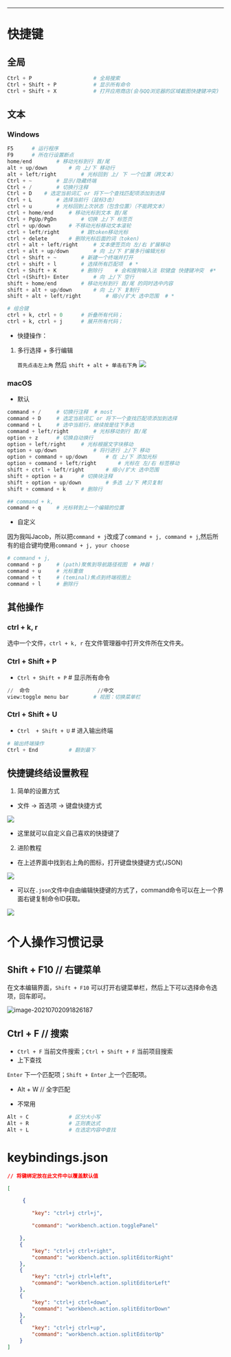 

------

# 快捷键

## 全局

```python
Ctrl + P					# 全局搜索
Ctrl + Shift + P			# 显示所有命令
Ctrl + Shift + X			# 打开应用商店(会与QQ浏览器的区域截图快捷键冲突)
```
## 文本

###  Windows

```python
F5		# 运行程序
F9      # 所在行设置断点
home/end        # 移动光标到行 首/尾
alt + up/down       # 向 上/下 移动行
alt + left/right        # 光标回到 上/ 下 一个位置（跨文本）
Ctrl + ~		# 显示/隐藏终端
Ctrl + /		# 切换行注释
Ctrl + D    # 选定当前词汇 or 将下一个查找匹配项添加到选择
Ctrl + L        # 选择当前行（鼠标3击）
ctrl + u        # 光标回到上次状态（包含位置）（不能跨文本）
ctrl + home/end     # 移动光标到文本 首/尾
Ctrl + PgUp/PgDn        # 切换 上/下 标签页
ctrl + up/down      # 不移动光标移动文本滚轮
ctrl + left/right       # 跳token移动光标
ctrl + delete       # 删除光标后面的词（token)
ctrl + alt + left/right     # 文本便签页向 左/右 扩展移动
ctrl + alt + up/down        # 向 上/下 扩展多行编辑光标
Ctrl + Shift + ~        # 新建一个终端并打开
ctrl + shift + l        # 选择所有匹配项  # *
Ctrl + Shift + K        # 删除行    # 会和搜狗输入法 软键盘 快捷键冲突  #*
Ctrl +(Shift)+ Enter        # 向 上/下 空行
shift + home/end        # 移动光标到行 首/尾 的同时选中内容
shift + alt + up/down       # 向 上/下 复制行
shift + alt + left/right        # 缩小/扩大 选中范围  # *

# 组合键
ctrl + k, ctrl + 0      # 折叠所有代码；
ctrl + k, ctrl + j      # 展开所有代码；
```

- 快捷操作：

1. 多行选择 + 多行编辑
   
   `首先点击左上角` 然后 `shift + alt + 单击右下角`
   ![](https://exp-picture.cdn.bcebos.com/c255efc595ee41c17b1a83e68d88912ca4ca9b96.jpg?x-bce-process=image%2Fresize%2Cm_lfit%2Cw_500%2Climit_1%2Fformat%2Cf_jpg%2Fquality%2Cq_80)

### macOS

- 默认

```python
command + /		# 切换行注释  # most
command + D		# 选定当前词汇 or 将下一个查找匹配项添加到选择
command + L		# 选中当前行，继续按是往下多选
command + left/right		# 光标移动到行 首/尾
option + z		# 切换自动换行
option + left/right		# 光标根据文字块移动
option + up/down			# 将行进行 上/下 移动
option + command + up/down		# 在 上/下 添加光标
option + command + left/right		# 光标在 左/右 标签移动
shift + ctrl + left/right		# 缩小/扩大 选中范围
shift + option + a		# 切换块注释
shift + option + up/down		# 多选 上/下 拷贝复制
shift + command + k		# 删除行

## command + k,
command + q		# 光标转到上一个编辑的位置
```
- 自定义

因为我叫Jacob，所以把`command + j`改成了`command + j, command + j`,然后所有的组合键均使用`command + j, your choose`

```python
# command + j,
command + p		# (path)聚焦到导航路径视图  # 神器！
command + u		# 光标重做
command + t		# (teminal)焦点到终端视图上
command + l		# 删除行
```

## 其他操作

### ctrl + k, r

选中一个文件，`ctrl + k, r` 在文件管理器中打开文件所在文件夹。

### Ctrl + Shift + P

- `Ctrl + Shift + P`		# 显示所有命令

```python
//	命令						//中文
view:toggle menu bar		# 视图：切换菜单栏
```

### Ctrl  + Shift + U

- `Ctrl  + Shift + U`		# 进入输出终端

```python
# 输出终端操作
Ctrl + End			# 翻到最下
```

## 快捷键终结设置教程

1. 简单的设置方式

- 文件 -> 首选项 -> 键盘快捷方式

![](https://i.loli.net/2021/06/29/SsGFRMhyTjnO94g.png)

- 这里就可以自定义自己喜欢的快捷键了

2. 进阶教程

- 在上述界面中找到右上角的图标，打开键盘快捷键方式(JSON)

![](https://i.loli.net/2021/06/29/TqVZtdXLW9AwKuH.png)

- 可以在`.json`文件中自由编辑快捷键的方式了，command命令可以在上一个界面右键复制命令ID获取。

![](https://i.loli.net/2021/06/29/Mnwi8yHh2rZqXSU.png)

# 个人操作习惯记录

## Shift + F10 // 右键菜单

在文本编辑界面，`Shift + F10` 可以打开右键菜单栏，然后上下可以选择命令选项，回车即可。

![image-20210702091826187](https://i.loli.net/2021/07/02/7GCRAmdvNLho5af.png)

## Ctrl + F // 搜索

- `Ctrl + F` 当前文件搜索；`Ctrl + Shift + F` 当前项目搜索
- 上下查找

`Enter` 下一个匹配项；`Shift + Enter` 上一个匹配项。

- Alt + W // 全字匹配

- 不常用

```python
Alt + C				# 区分大小写
Alt + R				# 正则表达式
Alt + L				# 在选定内容中查找
```

# keybindings.json
```json
// 将键绑定放在此文件中以覆盖默认值

[

 	 {

    ​    "key": "ctrl+j ctrl+j",

    ​    "command": "workbench.action.togglePanel"

  	},
    {
        "key": "ctrl+j ctrl+right",
        "command": "workbench.action.splitEditorRight"
    },
    {
        "key": "ctrl+j ctrl+left",
        "command": "workbench.action.splitEditorLeft"
    },
    {
        "key": "ctrl+j ctrl+down",
        "command": "workbench.action.splitEditorDown"
    },
    {
        "key": "ctrl+j ctrl+up",
        "command": "workbench.action.splitEditorUp"
    }
]
```
